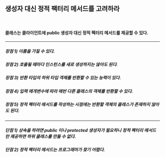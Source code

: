 ## 생성자 대신 정적 팩터리 메서드를 고려하라

<br>

#### 클래스는 클라이언트에 public 생성자 대신 정적 팩터리 메서드를 제공할 수 있다.

---------
##### 장점 1) 이름을 가질 수 있다.
##### 장점 2) 호출될 때마다 인스턴스를 새로 생성하지는 않아도 된다.
##### 장점 3) 반환 타입의 하위 타입 객체를 반환할 수 있는 능력이 있다.
##### 장점 4) 입력 매개변수에 따라 매번 다른 클래스의 객체를 반환할 수 있다.
##### 장점 5) 정적 팩터리 메서드를 작성하는 시점에는 반환할 객체의 클래스가 존재하지 않아도 된다.

--------
##### 단점 1) 상속을 하려면 public 이나 protected 생성자가 필요하니 정적 팩터리 메서드만 제공하면 하위 클래스를 만들 수 없다.
##### 단점 2) 정적 팩터리 메서드는 프로그래머가 찾기 어렵다.
